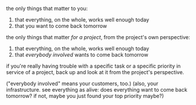 the only things that matter to you:

1. that everything, on the whole, works well enough today
2. that you want to come back tomorrow

the only things that matter *for a project*, from the project's own perspective:

1. that everything, on the whole, works well enough today
2. that *everybody involved* wants to come back tomorrow

if you're really having trouble with a specific task or a specific priority in service of a project, back up and look at it from the project's perspective.

("everybody involved" means your customers, too.)
(also, your infrastructure. see everything as alive: does everything want to come back tomorrow? if not, maybe you just found your top priority maybe?)
